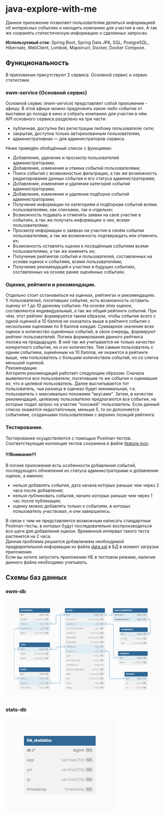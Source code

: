 # java-explore-with-me
Данное приложение позволяет пользователям делиться информацией об интересных событиях и находить компанию для участия 
в них. А так же сохранять статистическую информацию о сделанных запросах. 

_**Используемый стэк**_: Spring Boot, Spring Data JPA, SQL, PostgreSQL, Hibernate, WebClient, Lombok, Mapstruct,
Docker, Docker Compose.

## Функциональность

В приложении присутствуют 2 сервиса. Основной сервис и сервис статистики.

### ewm-service (Основной сервис)
Основной сервис (ewm-service) представляет собой приложение - афишу. 
В этой афише можно предложить какое-либо событие от выставки до похода в кино и собрать компанию для участия в нём.  
API основного сервиса разделено на три части:
- публичная, доступна без регистрации любому пользователю сети;
- закрытая, доступна только авторизованным пользователям;
- административная — для администраторов сервиса.  

Ниже приведён обобщённый список с функциями:
- Добавление, удаление и просмотр пользователей администраторами;
- Добавление, изменение и отмена событий пользователями;
- Поиск событий с возможностью фильтрации, а так же возможность редактирования данных события и его статуса 
администраторами;
- Добавление, изменение и удаление категорий событий администраторами;
- Добавление, изменение и удаление подборок событий администраторами;
- Получение информации по категориям и подборкам событий всеми пользователями, как списками, так и отдельно;
- Возможность подавать и отменять заявки на своё участие в событиях, а так же получать информацию о них, всеми 
пользователями;
- Просмотр информации о заявках на участие в своём событии пользователями, а так же возможность подтверждать или 
отменять их;
- Возможность оставлять оценки к посещённым событиям всеми пользователями, а так же изменять их;
- Получение рейтингов событий и пользователей, составленных на основе оценок к событиям, всеми пользователями;
- Получение рекомендаций к участию в будущих событиях, составленных на основе ранее оценённых событиях.  

### Оценки, рейтинги и рекомендации.
Отдельно стоит остановиться на оценках, рейтингах и рекомендациях.  
У пользователей, посетивших событие, есть возможность оставить оценку от 1 до 10 данному событию.
На основе этих оценок, составляются индивидуальный, а так же общий рейтинги событий. При чём, этот рейтинг формируется 
таким образом, чтобы событие всего с одной оценкой в 10 баллов не оказалось выше в рейтинге события с нескольким 
оценками по 9 баллов каждая. Суммарное значение всех оценок и количество оценённых событий, в свою очередь, формируют 
рейтинг пользователей. Логика формирования данного рейтинга похожа на предыдущую. В ней так же учитывается не только 
качество конкретного события, но и их количество. Тем самым пользователь с одним событием, оценённым на 10 баллов, не 
окажется в рейтинге выше, чем пользователь с большим количеством событий, но со слегка меньшей оценкой.  
Рекомендации.  
Алгоритм рекомендаций работает следующим образом: Сначала выявляются все пользователи, посетившие те же события и 
оценившие их, что и целевой пользователь. Далее высчитывается тот пользователь, чья разница в оценках будет минимальная,
т.е. пользователь с максимально похожими "вкусами". Затем, в качестве рекомендаций, целевому пользователю предлагаются 
все события, на которые подал запрос на участие "похожий" пользователь. Если данный список окажется недостаточным, 
меньше 5, то он дополняется событиями, созданными пользователями с верхних позиций рейтинга.

### Тестирование.
Тестирование осуществляется с помощью Postman-тестов. Соответствующая коллекция тестов сохранена в файле 
[feature.json](postman/feature.json).
#### !!!Внимание!!!
В логике приложения есть особенности добавления событий, последующего обновления их статуса администраторами и 
добавления оценок, а именно:
- нельзя добавлять события, дата начала которых раньше чем через 2 часа после добавления;
- нельзя публиковать события, начало которых раньше чем через 1 час после публикации;
- оценку можно добавлять только к событиям, в которых пользователь участвовал, и они завершились.

В связи с чем не представляется возможным написать стандартные Postman-тесты, в которых будут последовательно 
воспроизводиться все шаги для добавления оценок. Временной интервал такого теста растянется на 2 часа.  
Данная проблема решается добавлением необходимой предварительной информации из файла 
[data.sql](ewm-service/src/main/resources/data.sql) в БД в момент загрузки приложения.  
Если вы хотите запустить приложение НЕ в тестовом режиме, наличие данного файла необходимо учитывать.

## Схемы баз данных
### ewm-db
![Схема](ewm-db-schema.png)

### stats-db
![Схема2](stats-db-schema.png)